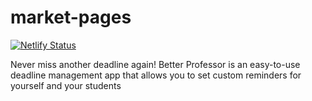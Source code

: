 # market-pages
[![Netlify Status](https://api.netlify.com/api/v1/badges/6fb9d3c5-0b7c-4643-923e-0273f4db324c/deploy-status)](https://app.netlify.com/sites/better-professor-2/deploys)

Never miss another deadline again! Better Professor is an easy-to-use deadline management app that allows you to set custom reminders for yourself and your students 

